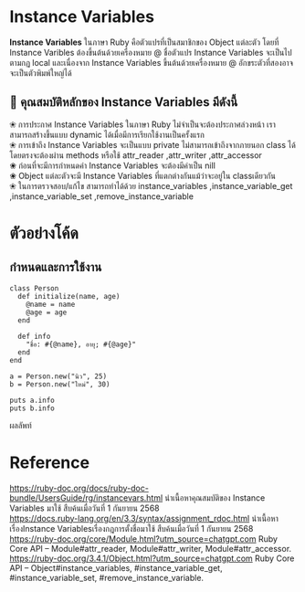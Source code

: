# Instance Variables
**Instance Variables** ในภาษา Ruby คือตัวแปรที่เป็นสมาชิกของ Object แต่ละตัว โดยที่ Instance Varibles ต้องขึ้นต้นด้วยเครื่องหมาย @ ชื่อตัวแปร Instance Variables จะเป็นไปตามกฏ local และเนื่องจาก Instance Variables ขึ้นต้นด้วยเครื่องหมาย @ อักขระตัวที่สองอาจจะเป็นตัวพิมพ์ใหญ่ได้

## 🍅 คุณสมบัติหลักของ Instance Variables มีดังนี้

❀ การประกาศ Instance Variables ในภาษา Ruby ไม่จำเป็นจะต้องประกาศล่วงหน้า เราสามารถสร้างขึ้นแบบ dynamic ได้เมื่อมีการเรียกใช้งานเป็นครั้งแรก  
❀ การเข้าถึง Instance Variables จะเป็นแบบ private ไม่สามารถเข้าถึงจากภายนอก class ได้โดยตรงจะต้องผ่าน methods หรือใช้ attr_reader ,attr_writer ,attr_accessor  
❀ ก่อนที่จะมีการกำหนดค่า Instance Variables จะต้องมีค่าเป็น nill  
❀ Object แต่ละตัวจะมี Instance Variables ที่แตกต่างกันแม้ว่าจะอยู่ใน classเดียวกัน  
❀ ในการตรวจสอบ/แก้ไข สามารถทำได้ด้วย instance_variables ,instance_variable_get ,instance_variable_set ,remove_instance_variable  
# ตัวอย่างโค้ด  
## กำหนดและการใช้งาน  
    class Person
      def initialize(name, age)
        @name = name
        @age = age
      end

      def info
        "ชื่อ: #{@name}, อายุ; #{@age}"
      end
    end
    
    a = Person.new("นิว", 25)
    b = Person.new("ใหม่", 30)

    puts a.info
    puts b.info
  ผลลัพท์  
  
# Reference 
https://ruby-doc.org/docs/ruby-doc-bundle/UsersGuide/rg/instancevars.html นำเนื้อหาคุณสมบัติของ Instance Variables มาใช้ สืบค้นเมื่อวันที่ 1 กันยายน 2568  
https://docs.ruby-lang.org/en/3.3/syntax/assignment_rdoc.html  นำเนื้อหาเรื่องInstance Variablesเรื่องกฎการตั้งชื่อมาใช้ สืบค้นเมื่อวันที่ 1 กันยายน 2568  
https://ruby-doc.org/core/Module.html?utm_source=chatgpt.com Ruby Core API – Module#attr_reader, Module#attr_writer, Module#attr_accessor.  
https://ruby-doc.org/3.4.1/Object.html?utm_source=chatgpt.com Ruby Core API – Object#instance_variables, #instance_variable_get, #instance_variable_set, #remove_instance_variable.



